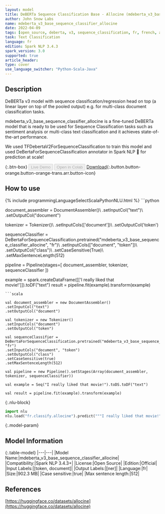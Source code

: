 ```yaml
---
layout: model
title: DeBERTa Sequence Classification Base - Allocine (mdeberta_v3_base_sequence_classifier_allocine)
author: John Snow Labs
name: mdeberta_v3_base_sequence_classifier_allocine
date: 2022-04-09
tags: [open_source, deberta, v3, sequence_classification, fr, french, allocine]
task: Text Classification
language: fr
edition: Spark NLP 3.4.3
spark_version: 3.0
supported: true
article_header:
type: cover
use_language_switcher: "Python-Scala-Java"
---
```


## Description

DeBERTa v3 model with sequence classification/regression head on top (a linear layer on top of the pooled output) e.g. for multi-class document classification tasks.

mdeberta_v3_base_sequence_classifier_allocine is a fine-tuned DeBERTa model that is ready to be used for Sequence Classification tasks such as sentiment analysis or multi-class text classification and it achieves state-of-the-art performance.

We used TFDebertaV2ForSequenceClassification to train this model and used DeBertaForSequenceClassification annotator in Spark NLP 🚀 for prediction at scale!

{:.btn-box}
<button class="button button-orange" disabled>Live Demo</button>
<button class="button button-orange" disabled>Open in Colab</button>
[Download](https://s3.amazonaws.com/auxdata.johnsnowlabs.com/public/models/mdeberta_v3_base_sequence_classifier_allocine_fr_3.4.3_3.0_1649514794169.zip){:.button.button-orange.button-orange-trans.arr.button-icon}

## How to use



<div class="tabs-box" markdown="1">
{% include programmingLanguageSelectScalaPythonNLU.html %}
```python

document_assembler = DocumentAssembler()\ 
.setInputCol("text")\ 
.setOutputCol("document")

tokenizer = Tokenizer()\ 
.setInputCols(['document'])\ 
.setOutputCol('token') 

sequenceClassifier = DeBertaForSequenceClassification.pretrained("mdeberta_v3_base_sequence_classifier_allocine", "fr")\ 
.setInputCols(["document", "token"])\ 
.setOutputCol("class")\ 
.setCaseSensitive(True)\ 
.setMaxSentenceLength(512) 

pipeline = Pipeline(stages=[
document_assembler,
tokenizer,
sequenceClassifier
])

example = spark.createDataFrame([['I really liked that movie!']]).toDF("text")
result = pipeline.fit(example).transform(example)
```
```scala

val document_assembler = new DocumentAssembler()
.setInputCol("text")
.setOutputCol("document")

val tokenizer = new Tokenizer()
.setInputCols("document")
.setOutputCol("token")

val sequenceClassifier = DeBertaForSequenceClassification.pretrained("mdeberta_v3_base_sequence_classifier_allocine", "fr")
.setInputCols("document", "token")
.setOutputCol("class")
.setCaseSensitive(true)
.setMaxSentenceLength(512)

val pipeline = new Pipeline().setStages(Array(document_assembler, tokenizer, sequenceClassifier))

val example = Seq("I really liked that movie!").toDS.toDF("text")

val result = pipeline.fit(example).transform(example)
```


{:.nlu-block}
```python
import nlu
nlu.load("fr.classify.allocine").predict("""I really liked that movie!""")
```

</div>

{:.model-param}
## Model Information

{:.table-model}
|---|---|
|Model Name:|mdeberta_v3_base_sequence_classifier_allocine|
|Compatibility:|Spark NLP 3.4.3+|
|License:|Open Source|
|Edition:|Official|
|Input Labels:|[token, document]|
|Output Labels:|[ner]|
|Language:|fr|
|Size:|902.3 MB|
|Case sensitive:|true|
|Max sentence length:|512|

## References

[https://huggingface.co/datasets/allocine](https://huggingface.co/datasets/allocine)
